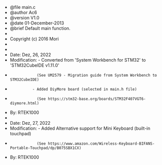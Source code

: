  * @file    main.c
 * @author  Ac6
 * @version V1.0
 * @date    01-December-2013
 * @brief   Default main function.
 *
 * Copyright (c) 2016 Mori
 *
 *
 * Date: Dez, 26, 2022
 * Modification: - Converted from 'System Workbench for STM32' to 'STM32CubeIDE v1.11.0'
 *                 (See UM2579 - Migration guide from System Workbench to STM32CubeIDE)
 *               - Added DiyMore board (selected in main.h file)
 *                 (See https://stm32-base.org/boards/STM32F407VGT6-diymore.html)
 * By: RTEK1000
 *
 * Date: Dez, 27, 2022
 * Modification: - Added Alternative support for Mini Keyboard (built-in touchpad)
 *                 (See https://www.amazon.com/Wireless-Keyboard-BIFANS-Portable-Touchpad/dp/B075SBX1CX)
 * By: RTEK1000
